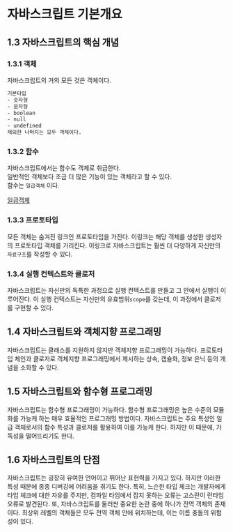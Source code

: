 # 자바스크립트 기본개요
## 1.3 자바스크립트의 핵심 개념
### 1.3.1 객체
자바스크립트의 거의 모든 것은 객체이다.
```html
기본타입
- 숫자형
- 문자형
- boolean
- null
- undefined
제외한 나머지는 모두 객체이다.
```
### 1.3.2 함수
자바스크립트에서는 함수도 객체로 취급한다.  
일반적인 객체보다 조금 더 많은 기능이 있는 객체라고 할 수 있다.  
함수는 `일급객체` 이다.

[일급객체](./first-class.md)
### 1.3.3 프로토타입

모든 객체는 숨겨진 링크인 프로토타입을 가진다.
이링크는 해당 객체를 생성한 생성자의 프로토타입 객체를 가리킨다.
이링크로 자바스크립트는 훨씬 더 다양하게 자신만의 `자료구조`를 작성할 수 있다.
### 1.3.4 실행 컨텍스트와 클로저
자바스크립트는 자신만의 독특한 과정으로 실행 컨텍스트를 만들고 그 안에서 실행이 이루어진다.
이 실행 컨텍스트는 자신만의 유효범위`scope`를 갖는데, 이 과정에서 클로저를 구현할 수 있다.

## 1.4 자바스크립트와 객체지향 프로그래밍
자바스크립트는 클래스를 지원하지 않지만 객체지향 프로그래밍이 가능하다.
프로토타입 체인과 클로저로 객체지향 프로그래밍에서 제시하는 상속, 캡슐화, 정보 은닉 등의 개념을 소화할 수 있다.
## 1.5 자바스크립트와 함수형 프로그래밍
자바스크립트는 함수형 프로그래밍이 가능하다.
함수형 프로그래밍은 높은 수준의 모듈화를 가능케 하는 매우 효율적인 프로그래밍 방법이다.
자바스크립트는 주요 특성인 일급 객체로서의 함수 특성과 클로저를 활용하여 이를 가능케 한다. 하지만 이 때문에, 가독성을 떨어뜨리기도 한다.

## 1.6 자바스크립트의 단점
자바스크립트는 굉장히 유여한 언어이고 뛰어난 표현력을 가지고 있다.
하지만 이러한 특성 때문에 종종 디버깅에 어려움을 겪기도 한다.
특히, 느슨한 타입 체크는 개발자에게 타입 체크에 대한 자유를 주지만, 컴파일 타임에서 잡지 못하는 오류는 고스란이 런타임 오류로 발견된다.
또, 자바스크립트를 둘러싼 중요한 논란 중에 하나가 전역 객체의 존재이다.
최상위 레벨의 객체들은 모두 전역 객체 안에 위치하는데, 이는 이름 충돌의 위험성이 있다.
